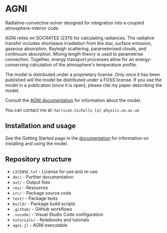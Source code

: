 # AGNI
Radiative-convective solver designed for integration into a coupled atmosphere-interior code.   

AGNI relies on SOCRATES (2311) for calculating radiances. The radiative transfer includes shortwave irradiation from the star, surface emission, gaseous absorption, Rayleigh scattering, parameterised clouds, and continuum absorption. Mixing length theory is used to parametrise convection. Together, energy transport processes allow for an energy-conserving calculation of the atmosphere's temperature profile.      

The model is distributed under a proprietary license. Only once it has been published will the model be distributed under a FOSS license. If you use the model in a publication (once it is open), please cite my paper describing the model.

Consult the [AGNI documentation](https://nichollsh.github.io/AGNI/) for information about the model. 

You can contact me at: `harrison.nicholls [a] physics.ox.ac.uk`

## Installation and usage
See the Getting Started page in the [documentation](https://nichollsh.github.io/AGNI/) for information on installing and using the model.

    
## Repository structure 
* `LICENSE.txt`     - License for use and re-use
* `doc/`            - Further documentation
* `out/`            - Output files
* `res/`            - Resources
* `src/`            - Package source code
* `test/`           - Package tests
* `build/`          - Package build scripts
* `.github/`        - GitHub workflows
* `.vscode/`        - Visual Studio Code configuration 
* `tutorials/`      - Notebooks and tutorials
* `agni.jl`         - AGNI executable

